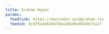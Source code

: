 ```yaml
---
title: Graham Hayes
params:
  feedlink: https://mastodon.ie/@graham.rss
  feedid: 4cd79a4462667bba18bd9a9b58672a17
---
```

